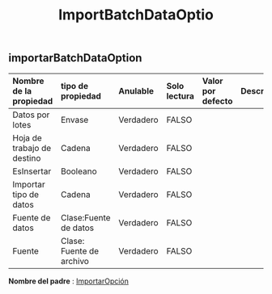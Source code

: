 ﻿---
title: ImportBatchDataOptio
second_title: Aspose.Cells Cloud Documen
type: docs
url: /es/specification/model/importbatchdataoption/
description: "Aspose.Cells Especificación del modelo de nube: ImportBatchDataOption. Maneje sin esfuerzo Excel y otros documentos de hoja de cálculo con funciones como abrir, generar, editar, dividir, fusionar, comparar y convertir."
kwords: Excel, Office, hoja de cálculo, nube REST API, ImportBatchDataOption
weight: 50
---
## **importarBatchDataOption**

 

| Nombre de la propiedad| tipo de propiedad| Anulable| Solo lectura| Valor por defecto| Descripción|
|:- |:- |:- |:- |:- |:- |
| Datos por lotes| Envase| Verdadero| FALSO|||
| Hoja de trabajo de destino| Cadena| Verdadero| FALSO|||
| EsInsertar| Booleano| Verdadero| FALSO|||
| Importar tipo de datos| Cadena| Verdadero| FALSO|||
| Fuente de datos| Clase:Fuente de datos| Verdadero| FALSO|||
| Fuente| Clase: Fuente de archivo| Verdadero| FALSO|||

**Nombre del padre** : [ImportarOpción](/specification/model/importoption)

